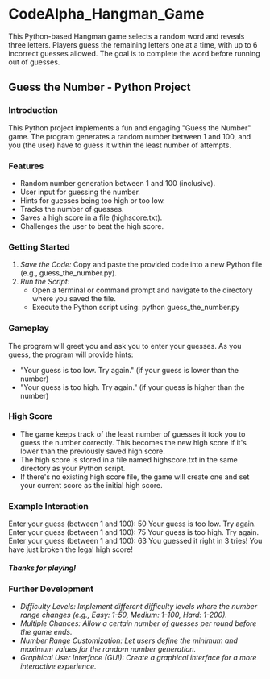 # CodeAlpha_Hangman_Game
This Python-based Hangman game selects a random word and reveals three letters. Players guess the remaining letters one at a time, with up to 6 incorrect guesses allowed. 
The goal is to complete the word before running out of guesses.

## Guess the Number - Python Project
### Introduction ###
This Python project implements a fun and engaging "Guess the Number" game. The program generates a random number between 1 and 100, and you (the user) have to guess it within the least number of attempts.

### Features 
- Random number generation between 1 and 100 (inclusive).
- User input for guessing the number.
- Hints for guesses being too high or too low.
- Tracks the number of guesses.
- Saves a high score in a file (highscore.txt).
- Challenges the user to beat the high score.

### Getting Started
1. *Save the Code:* Copy and paste the provided code into a new Python file (e.g., guess_the_number.py).
2. *Run the Script:*
   - Open a terminal or command prompt and navigate to the directory where you saved the file.
   - Execute the Python script using: python guess_the_number.py

### Gameplay
The program will greet you and ask you to enter your guesses. As you guess, the program will provide hints:
- "Your guess is too low. Try again." (if your guess is lower than the number)
- "Your guess is too high. Try again." (if your guess is higher than the number)

### High Score
- The game keeps track of the least number of guesses it took you to guess the number correctly. This becomes the new high score if it's lower than the previously saved high score.
- The high score is stored in a file named highscore.txt in the same directory as your Python script.
- If there's no existing high score file, the game will create one and set your current score as the initial high score.

### Example Interaction
Enter your guess (between 1 and 100): 50
Your guess is too low. Try again.
Enter your guess (between 1 and 100): 75
Your guess is too high. Try again.
Enter your guess (between 1 and 100): 63
You guessed it right in 3 tries!
You have just broken the legal high score!

#### *Thanks for playing!*

### Further Development
- *Difficulty Levels: Implement different difficulty levels where the number range changes (e.g., Easy: 1-50, Medium: 1-100, Hard: 1-200).*
- *Multiple Chances: Allow a certain number of guesses per round before the game ends.*
- *Number Range Customization: Let users define the minimum and maximum values for the random number generation.*
- *Graphical User Interface (GUI): Create a graphical interface for a more interactive experience.*
